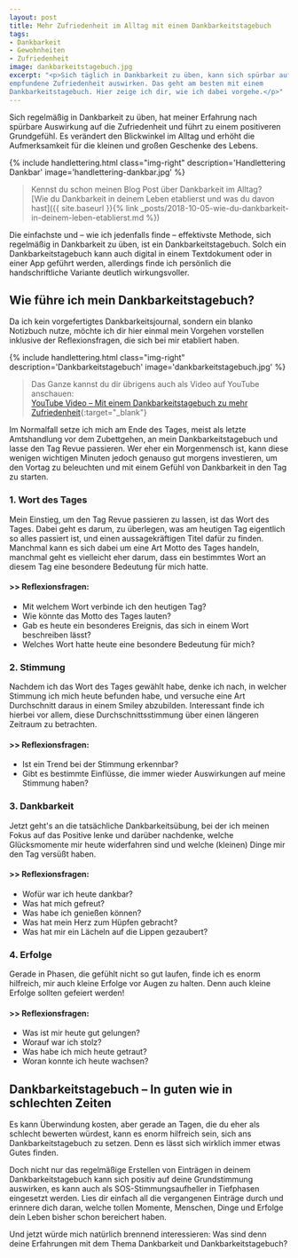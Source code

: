 ```yaml
---
layout: post
title: Mehr Zufriedenheit im Alltag mit einem Dankbarkeitstagebuch
tags:
- Dankbarkeit
- Gewohnheiten
- Zufriedenheit
image: dankbarkeitstagebuch.jpg
excerpt: "<p>Sich täglich in Dankbarkeit zu üben, kann sich spürbar auf die
empfundene Zufriedenheit auswirken. Das geht am besten mit einem
Dankbarkeitstagebuch. Hier zeige ich dir, wie ich dabei vorgehe.</p>"
---
```


Sich regelmäßig in Dankbarkeit zu üben, hat meiner Erfahrung nach spürbare
Auswirkung auf die Zufriedenheit und führt zu einem positiveren Grundgefühl. Es
verändert den Blickwinkel im Alltag und erhöht die Aufmerksamkeit für die
kleinen und großen Geschenke des Lebens.

{% include handlettering.html
  class="img-right"
  description='Handlettering Dankbar'
  image='handlettering-dankbar.jpg'
%}

> Kennst du schon meinen Blog Post über Dankbarkeit im Alltag?<br/>
> [Wie du Dankbarkeit in deinem Leben etablierst und was du davon hast]({{ site.baseurl }}{% link _posts/2018-10-05-wie-du-dankbarkeit-in-deinem-leben-etablierst.md %})

Die einfachste und – wie ich jedenfalls finde – effektivste Methode, sich
regelmäßig in Dankbarkeit zu üben, ist ein Dankbarkeitstagebuch. Solch ein
Dankbarkeitstagebuch kann auch digital in einem Textdokument oder in einer App
geführt werden, allerdings finde ich persönlich die handschriftliche Variante
deutlich wirkungsvoller.

## Wie führe ich mein Dankbarkeitstagebuch?

Da ich kein vorgefertigtes Dankbarkeitsjournal, sondern ein blanko Notizbuch
nutze, möchte ich dir hier einmal mein Vorgehen vorstellen inklusive der
Reflexionsfragen, die sich bei mir etabliert haben.

{% include handlettering.html
  class="img-right"
  description='Dankbarkeitstagebuch'
  image='dankbarkeitstagebuch.jpg'
%}

> Das Ganze kannst du dir übrigens auch als Video auf YouTube anschauen:<br/>
> [YouTube Video – Mit einem Dankbarkeitstagebuch zu mehr Zufriedenheit](https://www.youtube.com/watch?v=hdahhzLD9Y8){:target="\_blank"}

Im Normalfall setze ich mich am Ende des Tages, meist als letzte Amtshandlung
vor dem Zubettgehen, an mein Dankbarkeitstagebuch und lasse den Tag Revue
passieren. Wer eher ein Morgenmensch ist, kann diese wenigen wichtigen Minuten
jedoch genauso gut morgens investieren, um den Vortag zu beleuchten und mit
einem Gefühl von Dankbarkeit in den Tag zu starten.

### 1. Wort des Tages

Mein Einstieg, um den Tag Revue passieren zu lassen, ist das Wort des Tages.
Dabei geht es darum, zu überlegen, was am heutigen Tag eigentlich so alles
passiert ist, und einen aussagekräftigen Titel dafür zu finden. Manchmal kann es
sich dabei um eine Art Motto des Tages handeln, manchmal geht es vielleicht eher
darum, dass ein bestimmtes Wort an diesem Tag eine besondere Bedeutung für mich
hatte.

#### >> Reflexionsfragen:
* Mit welchem Wort verbinde ich den heutigen Tag?
* Wie könnte das Motto des Tages lauten?
* Gab es heute ein besonderes Ereignis, das sich in einem Wort beschreiben lässt?
* Welches Wort hatte heute eine besondere Bedeutung für mich?

### 2. Stimmung

Nachdem ich das Wort des Tages gewählt habe, denke ich nach, in welcher Stimmung
ich mich heute befunden habe, und versuche eine Art Durchschnitt daraus in einem
Smiley abzubilden. Interessant finde ich hierbei vor allem, diese
Durchschnittsstimmung über einen längeren Zeitraum zu betrachten.

#### >> Reflexionsfragen:
* Ist ein Trend bei der Stimmung erkennbar?
* Gibt es bestimmte Einflüsse, die immer wieder Auswirkungen auf meine Stimmung haben?

### 3. Dankbarkeit

Jetzt geht's an die tatsächliche Dankbarkeitsübung, bei der ich meinen Fokus auf
das Positive lenke und darüber nachdenke, welche Glücksmomente mir heute
widerfahren sind und welche (kleinen) Dinge mir den Tag versüßt haben.

#### >> Reflexionsfragen:
* Wofür war ich heute dankbar?
* Was hat mich gefreut?
* Was habe ich genießen können?
* Was hat mein Herz zum Hüpfen gebracht?
* Was hat mir ein Lächeln auf die Lippen gezaubert?

### 4. Erfolge

Gerade in Phasen, die gefühlt nicht so gut laufen, finde ich es enorm hilfreich,
mir auch kleine Erfolge vor Augen zu halten. Denn auch kleine Erfolge sollten
gefeiert werden!

#### >> Reflexionsfragen:
* Was ist mir heute gut gelungen?
* Worauf war ich stolz?
* Was habe ich mich heute getraut?
* Woran konnte ich heute wachsen?

## Dankbarkeitstagebuch – In guten wie in schlechten Zeiten

Es kann Überwindung kosten, aber gerade an Tagen, die du eher als schlecht
bewerten würdest, kann es enorm hilfreich sein, sich ans Dankbarkeitstagebuch zu
setzen. Denn es lässt sich wirklich immer etwas Gutes finden.

Doch nicht nur das regelmäßige Erstellen von Einträgen in deinem
Dankbarkeitstagebuch kann sich positiv auf deine Grundstimmung auswirken, es
kann auch als SOS-Stimmungsaufheller in Tiefphasen eingesetzt werden. Lies dir
einfach all die vergangenen Einträge durch und erinnere dich daran, welche
tollen Momente, Menschen, Dinge und Erfolge dein Leben bisher schon bereichert
haben.

Und jetzt würde mich natürlich brennend interessieren: Was sind denn deine
Erfahrungen mit dem Thema Dankbarkeit und Dankbarkeitstagebuch?
